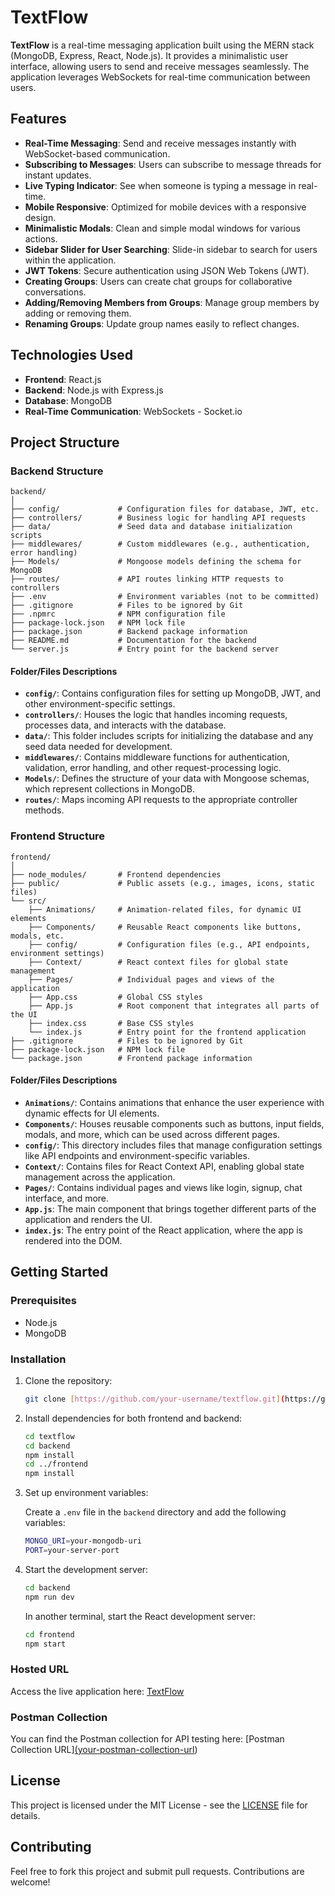 # TextFlow

**TextFlow** is a real-time messaging application built using the MERN stack (MongoDB, Express, React, Node.js). It provides a minimalistic user interface, allowing users to send and receive messages seamlessly. The application leverages WebSockets for real-time communication between users.

## Features

- **Real-Time Messaging**: Send and receive messages instantly with WebSocket-based communication.
- **Subscribing to Messages**: Users can subscribe to message threads for instant updates.
- **Live Typing Indicator**: See when someone is typing a message in real-time.
- **Mobile Responsive**: Optimized for mobile devices with a responsive design.
- **Minimalistic Modals**: Clean and simple modal windows for various actions.
- **Sidebar Slider for User Searching**: Slide-in sidebar to search for users within the application.
- **JWT Tokens**: Secure authentication using JSON Web Tokens (JWT).
- **Creating Groups**: Users can create chat groups for collaborative conversations.
- **Adding/Removing Members from Groups**: Manage group members by adding or removing them.
- **Renaming Groups**: Update group names easily to reflect changes.

## Technologies Used

- **Frontend**: React.js
- **Backend**: Node.js with Express.js
- **Database**: MongoDB
- **Real-Time Communication**: WebSockets - Socket.io

## Project Structure

### Backend Structure

```
backend/
│
├── config/             # Configuration files for database, JWT, etc.
├── controllers/        # Business logic for handling API requests
├── data/               # Seed data and database initialization scripts
├── middlewares/        # Custom middlewares (e.g., authentication, error handling)
├── Models/             # Mongoose models defining the schema for MongoDB
├── routes/             # API routes linking HTTP requests to controllers
├── .env                # Environment variables (not to be committed)
├── .gitignore          # Files to be ignored by Git
├── .npmrc              # NPM configuration file
├── package-lock.json   # NPM lock file
├── package.json        # Backend package information
├── README.md           # Documentation for the backend
└── server.js           # Entry point for the backend server
```

#### Folder/Files Descriptions

- **`config/`**: Contains configuration files for setting up MongoDB, JWT, and other environment-specific settings.
- **`controllers/`**: Houses the logic that handles incoming requests, processes data, and interacts with the database.
- **`data/`**: This folder includes scripts for initializing the database and any seed data needed for development.
- **`middlewares/`**: Contains middleware functions for authentication, validation, error handling, and other request-processing logic.
- **`Models/`**: Defines the structure of your data with Mongoose schemas, which represent collections in MongoDB.
- **`routes/`**: Maps incoming API requests to the appropriate controller methods.

### Frontend Structure

```
frontend/
│
├── node_modules/       # Frontend dependencies
├── public/             # Public assets (e.g., images, icons, static files)
└── src/
    ├── Animations/     # Animation-related files, for dynamic UI elements
    ├── Components/     # Reusable React components like buttons, modals, etc.
    ├── config/         # Configuration files (e.g., API endpoints, environment settings)
    ├── Context/        # React context files for global state management
    ├── Pages/          # Individual pages and views of the application
    ├── App.css         # Global CSS styles
    ├── App.js          # Root component that integrates all parts of the UI
    ├── index.css       # Base CSS styles
    └── index.js        # Entry point for the frontend application
├── .gitignore          # Files to be ignored by Git
├── package-lock.json   # NPM lock file
└── package.json        # Frontend package information
```

#### Folder/Files Descriptions

- **`Animations/`**: Contains animations that enhance the user experience with dynamic effects for UI elements.
- **`Components/`**: Houses reusable components such as buttons, input fields, modals, and more, which can be used across different pages.
- **`config/`**: This directory includes files that manage configuration settings like API endpoints and environment-specific variables.
- **`Context/`**: Contains files for React Context API, enabling global state management across the application.
- **`Pages/`**: Contains individual pages and views like login, signup, chat interface, and more.
- **`App.js`**: The main component that brings together different parts of the application and renders the UI.
- **`index.js`**: The entry point of the React application, where the app is rendered into the DOM.

## Getting Started

### Prerequisites

- Node.js
- MongoDB

### Installation

1. Clone the repository:

   ```bash
   git clone [https://github.com/your-username/textflow.git](https://github.com/arin-paliwal/Text-Flow)
   ```

2. Install dependencies for both frontend and backend:

   ```bash
   cd textflow
   cd backend
   npm install
   cd ../frontend
   npm install
   ```

3. Set up environment variables:

   Create a `.env` file in the `backend` directory and add the following variables:

   ```bash
   MONGO_URI=your-mongodb-uri
   PORT=your-server-port
   ```

4. Start the development server:

   ```bash
   cd backend
   npm run dev
   ```

   In another terminal, start the React development server:

   ```bash
   cd frontend
   npm start
   ```

### Hosted URL

Access the live application here: [TextFlow](https://text-flow-dev.vercel.app)

### Postman Collection

You can find the Postman collection for API testing here: [Postman Collection URL][(your-postman-collection-url](https://www.postman.com/paliwalarin/workspace/text-flow-full-stack))

## License

This project is licensed under the MIT License - see the [LICENSE](LICENSE) file for details.

## Contributing

Feel free to fork this project and submit pull requests. Contributions are welcome!

